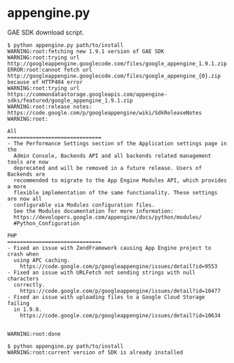 appengine.py
============

GAE SDK download script.

	$ python appengine.py path/to/install
	WARNING:root:fetching new 1.9.1 version of GAE SDK
	WARNING:root:trying url http://googleappengine.googlecode.com/files/google_appengine_1.9.1.zip
	ERROR:root:cannot fetch url http://googleappengine.googlecode.com/files/google_appengine_{0}.zip because of HTTP404 error
	WARNING:root:trying url https://commondatastorage.googleapis.com/appengine-sdks/featured/google_appengine_1.9.1.zip
	WARNING:root:release notes: https://code.google.com/p/googleappengine/wiki/SdkReleaseNotes
	WARNING:root:

	All
	==============================
	- The Performance Settings section of the Application settings page in the
	  Admin Console, Backends API and all backends related management tools are now
	  deprecated and will be removed in a future release. Users of Backends are
	  recommended to migrate to the App Engine Modules API, which provides a more
	  flexible implementation of the same functionality. These settings are now all
	  configurable via Modules configuration files.
	  See the Modules documentation for more information:
	  https://developers.google.com/appengine/docs/python/modules/
	  #Python_Configuration

	PHP
	==============================
	- Fixed an issue with ZendFramework causing App Engine project to crash when
	  using APC caching.
	    https://code.google.com/p/googleappengine/issues/detail?id=9553
	- Fixed an issue with URLFetch not sending strings with null characters
	  correctly.
	    https://code.google.com/p/googleappengine/issues/detail?id=10477
	- Fixed an issue with uploading files to a Google Cloud Storage failing
	  in 1.9.0.
	    https://code.google.com/p/googleappengine/issues/detail?id=10634


	WARNING:root:done

	$ python appengine.py path/to/install
	WARNING:root:current version of SDK is already installed
